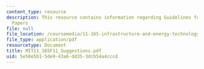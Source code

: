 ```yaml
---
content_type: resource
description: This resource contains information regarding Guidelines for Well-written
  Papers
file: null
file_location: /coursemedia/11-165-infrastructure-and-energy-technology-challenges-fall-2011/5e58e5b15de943a6dd353dcb54a4cccd_MIT11_165F11_Suggestions.pdf
file_type: application/pdf
resourcetype: Document
title: MIT11_165F11_Suggestions.pdf
uid: 5e58e5b1-5de9-43a6-dd35-3dcb54a4cccd
---
```

